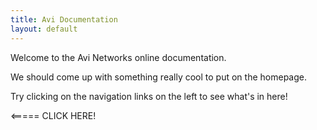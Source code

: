 ```yaml
---
title: Avi Documentation
layout: default
---
```


Welcome to the Avi Networks online documentation.

We should come up with something really cool to put on the homepage.

Try clicking on the navigation links on the left to see what's in here!

<===== CLICK HERE!

<div style="margin-top:500px">&nbsp;</div>